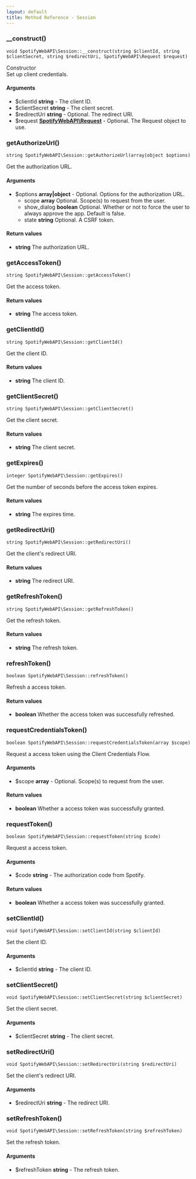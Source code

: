 ```yaml
---
layout: default
title: Method Reference - Session
---
```


### __construct()

```
void SpotifyWebAPI\Session::__construct(string $clientId, string $clientSecret, string $redirectUri, SpotifyWebAPI\Request $request)
```

Constructor <br>
Set up client credentials.

#### Arguments

* $clientId **string** - The client ID.
* $clientSecret **string** - The client secret.
* $redirectUri **string** - Optional. The redirect URI.
* $request **[SpotifyWebAPI\Request](request.html)** - Optional. The Request object to use.

### getAuthorizeUrl()

```
string SpotifyWebAPI\Session::getAuthorizeUrl(array|object $options)
```

Get the authorization URL.

#### Arguments

* $options **array\|object** - Optional. Options for the authorization URL.
    * scope **array** Optional. Scope(s) to request from the user.
    * show_dialog **boolean** Optional. Whether or not to force the user to always approve the app. Default is false.
    * state **string** Optional. A CSRF token.

#### Return values

* **string** The authorization URL.

### getAccessToken()

```
string SpotifyWebAPI\Session::getAccessToken()
```

Get the access token.

#### Return values

* **string** The access token.

### getClientId()

```
string SpotifyWebAPI\Session::getClientId()
```

Get the client ID.

#### Return values

* **string** The client ID.

### getClientSecret()

```
string SpotifyWebAPI\Session::getClientSecret()
```

Get the client secret.

#### Return values

* **string** The client secret.

### getExpires()

```
integer SpotifyWebAPI\Session::getExpires()
```

Get the number of seconds before the access token expires.

#### Return values

* **string** The expires time.

### getRedirectUri()

```
string SpotifyWebAPI\Session::getRedirectUri()
```

Get the client's redirect URI.

#### Return values

* **string** The redirect URI.

### getRefreshToken()

```
string SpotifyWebAPI\Session::getRefreshToken()
```

Get the refresh token.

#### Return values

* **string** The refresh token.

### refreshToken()

```
boolean SpotifyWebAPI\Session::refreshToken()
```

Refresh a access token.

#### Return values

* **boolean** Whether the access token was successfully refreshed.

### requestCredentialsToken()

```
boolean SpotifyWebAPI\Session::requestCredentialsToken(array $scope)
```

Request a access token using the Client Credentials Flow.

#### Arguments

* $scope **array** - Optional. Scope(s) to request from the user.

#### Return values

* **boolean** Whether a access token was successfully granted.

### requestToken()

```
boolean SpotifyWebAPI\Session::requestToken(string $code)
```

Request a access token.

#### Arguments

* $code **string** - The authorization code from Spotify.

#### Return values

* **boolean** Whether a access token was successfully granted.

### setClientId()

```
void SpotifyWebAPI\Session::setClientId(string $clientId)
```

Set the client ID.

#### Arguments

* $clientId **string** - The client ID.

### setClientSecret()

```
void SpotifyWebAPI\Session::setClientSecret(string $clientSecret)
```

Set the client secret.

#### Arguments

* $clientSecret **string** - The client secret.

### setRedirectUri()

```
void SpotifyWebAPI\Session::setRedirectUri(string $redirectUri)
```

Set the client's redirect URI.

#### Arguments

* $redirectUri **string** - The redirect URI.

### setRefreshToken()

```
void SpotifyWebAPI\Session::setRefreshToken(string $refreshToken)
```

Set the refresh token.

#### Arguments

* $refreshToken **string** - The refresh token.
